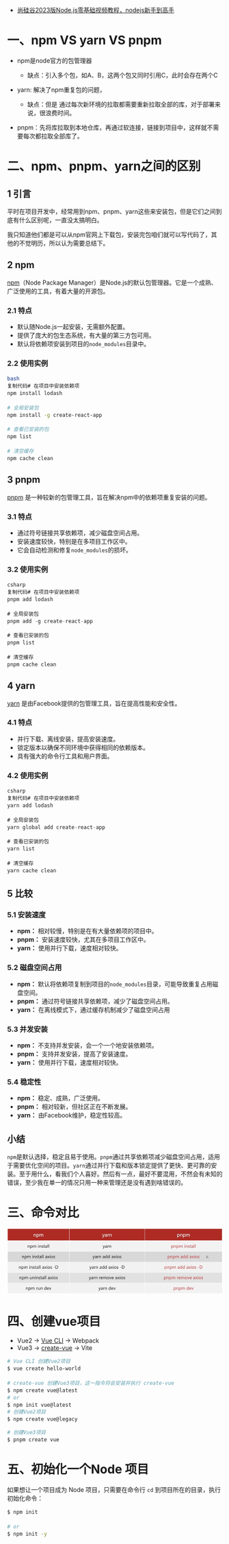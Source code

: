 * [尚硅谷2023版Node.js零基础视频教程，nodejs新手到高手](https://www.bilibili.com/video/BV1gM411W7ex?p=16&vd_source=dc55c355e9f5b6174832aacfb5d8b6aa)



# 一、npm VS yarn VS pnpm

* npm是node官方的包管理器
    * 缺点：引入多个包，如A、B，这两个包又同时引用C，此时会存在两个C

* yarn: 解决了npm重复包的问题，
    * 缺点：但是 通过每次新环境的拉取都需要重新拉取全部的库，对于部署来说，很浪费时间。

* pnpm：先将库拉取到本地仓库，再通过软连接，链接到项目中，这样就不需要每次都拉取全部库了。



# 二、npm、pnpm、yarn之间的区别

## 1 引言

平时在项目开发中，经常用到npm、pnpm、yarn这些来安装包，但是它们之间到底有什么区别呢，一直没太搞明白。

我只知道他们都是可以从npm官网上下载包，安装完包咱们就可以写代码了，其他的不觉明历，所以认为需要总结下。

## 2 npm

[npm](https://link.juejin.cn/?target=https%3A%2F%2Fwww.npmjs.com%2F)（Node Package Manager）是Node.js的默认包管理器。它是一个成熟、广泛使用的工具，有着大量的开源包。

### 2.1 特点

- 默认随Node.js一起安装，无需额外配置。
- 提供了庞大的包生态系统，有大量的第三方包可用。
- 默认将依赖项安装到项目的`node_modules`目录中。

### 2.2 使用实例

```bash
bash
复制代码# 在项目中安装依赖项
npm install lodash

# 全局安装包
npm install -g create-react-app

# 查看已安装的包
npm list

# 清空缓存
npm cache clean
```

## 3 pnpm

[pnpm](https://link.juejin.cn/?target=https%3A%2F%2Fpnpm.io%2F) 是一种较新的包管理工具，旨在解决npm中的依赖项重复安装的问题。

### 3.1 特点

- 通过符号链接共享依赖项，减少磁盘空间占用。
- 安装速度较快，特别是在多项目工作区中。
- 它会自动检测和修复`node_modules`的损坏。

### 3.2 使用实例

```csharp
csharp
复制代码# 在项目中安装依赖项
pnpm add lodash

# 全局安装包
pnpm add -g create-react-app

# 查看已安装的包
pnpm list

# 清空缓存
pnpm cache clean
```

## 4 yarn

[yarn](https://link.juejin.cn/?target=https%3A%2F%2Fyarnpkg.com%2F) 是由Facebook提供的包管理工具，旨在提高性能和安全性。

### 4.1 特点

- 并行下载、离线安装，提高安装速度。
- 锁定版本以确保不同环境中获得相同的依赖版本。
- 具有强大的命令行工具和用户界面。

### 4.2 使用实例

```csharp
csharp
复制代码# 在项目中安装依赖项
yarn add lodash

# 全局安装包
yarn global add create-react-app

# 查看已安装的包
yarn list

# 清空缓存
yarn cache clean
```

## 5 比较

### 5.1 安装速度

- **npm：** 相对较慢，特别是在有大量依赖项的项目中。
- **pnpm：** 安装速度较快，尤其在多项目工作区中。
- **yarn：** 使用并行下载，速度相对较快。

### 5.2 磁盘空间占用

- **npm：** 默认将依赖项复制到项目的`node_modules`目录，可能导致重复占用磁盘空间。
- **pnpm：** 通过符号链接共享依赖项，减少了磁盘空间占用。
- **yarn：** 在离线模式下，通过缓存机制减少了磁盘空间占用

### 5.3 并发安装

- **npm：** 不支持并发安装，会一个一个地安装依赖项。
- **pnpm：** 支持并发安装，提高了安装速度。
- **yarn：** 使用并行下载，速度相对较快。

### 5.4 稳定性

- **npm：** 稳定、成熟，广泛使用。
- **pnpm：** 相对较新，但社区正在不断发展。
- **yarn：** 由Facebook维护，稳定性较高。

## 小结

`npm`是默认选择，稳定且易于使用。`pnpm`通过共享依赖项减少磁盘空间占用，适用于需要优化空间的项目。`yarn`通过并行下载和版本锁定提供了更快、更可靠的安装。至于用什么，看我们个人喜好。然后有一点，最好不要混用，不然会有未知的错误，至少我在单一的情况只用一种来管理还是没有遇到啥错误的。





# 三、命令对比

![](images/01.png)



# 四、创建vue项目

* Vue2  -> [Vue CLI](https://cli.vuejs.org/zh/#%E8%B5%B7%E6%AD%A5) -> Webpack
* Vue3 -> [create-vue](https://cn.vuejs.org/guide/scaling-up/tooling.html#project-scaffolding)  -> Vite

```bash
# Vue CLI 创建Vue2项目
$ vue create hello-world

# create-vue 创建Vue3项目，这一指令将会安装并执行 create-vue
$ npm create vue@latest
# or
$ npm init vue@latest
# 创建Vue2项目
$ npm create vue@legacy
```



```bash
# 创建Vue3项目
$ pnpm create vue
```



# 五、初始化一个Node 项目

如果想让一个项目成为 Node 项目，只需要在命令行 `cd` 到项目所在的目录，执行初始化命令：

```bash
$ npm init

# or
$ npm init -y
```





















